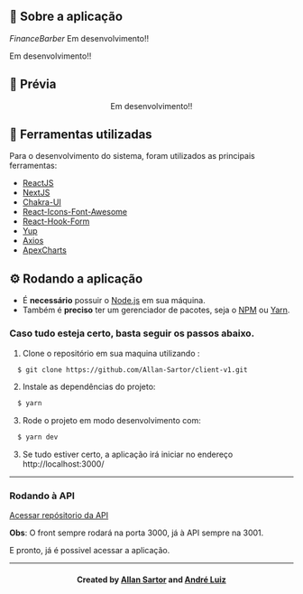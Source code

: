 <h2>
  📃 Sobre a aplicação
</h2>

<i>FinanceBarber</i> Em desenvolvimento!! 

Em desenvolvimento!!

<h2>📼 Prévia</h2>
<p align="center">
  Em desenvolvimento!!
 <!-- <img src="https://media.giphy.com/media/XKcBCMoloWR3fDqqXm/giphy.gif"></img> -->
</p>


<h2>🔧 Ferramentas utilizadas</h2>
Para o desenvolvimento do sistema, foram utilizados as principais ferramentas:
<ul>
  <li><a href="https://pt-br.reactjs.org/">ReactJS</a></li>
  <li><a href="https://nextjs.org/">NextJS</a></li>
  <li><a href="https://chakra-ui.com/">Chakra-UI</a></li>
  <li><a href="https://react-icons.github.io/react-icons/icons?name=fa">React-Icons-Font-Awesome</a></li>
  <li><a href="https://react-hook-form.com/">React-Hook-Form</a></li>
  <li><a href="https://blog.betrybe.com/desenvolvimento-web/yup/#1">Yup</a></li>
  <li><a href="https://axios-http.com/ptbr/docs/intro">Axios</a></li>
  <li><a href="https://apexcharts.com/">ApexCharts</a></li>
</ul>

<h2>⚙ Rodando a aplicação</h2>
<ul>
  <li>É <b>necessário</b> possuir o <a href="https://nodejs.org/en/">Node.js</a> em sua máquina.</li>
  <li>Também é <b>preciso</b> ter um gerenciador de pacotes, seja o <a href="https://www.npmjs.com/">NPM</a> ou <a href="https://yarnpkg.com/">Yarn</a>.</li>
</ul>

<h3>Caso tudo esteja certo, basta seguir os passos abaixo.</h3>

1. Clone o repositório em sua maquina utilizando :

```sh
  $ git clone https://github.com/Allan-Sartor/client-v1.git
```
2. Instale as dependências do projeto:
```sh
  $ yarn
```
3. Rode o projeto em modo desenvolvimento com:
```sh
  $ yarn dev
```
3. Se tudo estiver certo, a aplicação irá iniciar no endereço http://localhost:3000/

<hr>

<h3>Rodando à API</h3>

<a href="https://github.com/Allan-Sartor/pontodesk-server-v1">Acessar repósitorio da API</a>

<strong>Obs</strong>: O front sempre rodará na porta 3000, já à API sempre na 3001.

E pronto, já é possivel acessar a aplicação.

<hr>

<h4 align="center">
    Created by <a href="https://www.linkedin.com/in/allan-gustavo-aa6844131/" target="_blank">Allan Sartor</a> and 
    <a href="" target="_blank">André Luiz</a>
</h4>
